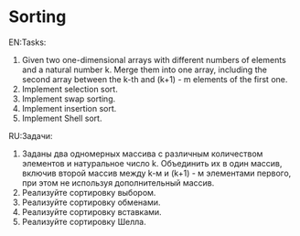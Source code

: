 # Sorting

EN:Tasks:
1. Given two one-dimensional arrays with different numbers of elements and a natural number k. Merge them into one array,
including the second array between the k-th and (k+1) - m elements of the first one.
2. Implement selection sort.
3. Implement swap sorting.
4. Implement insertion sort.
5. Implement Shell sort.

RU:Задачи:
1. Заданы два одномерных массива с различным количеством элементов и натуральное число k. Объединить их в один массив, 
включив второй массив между k-м и (k+1) - м элементами первого, при этом не используя дополнительный массив.
2. Реализуйте сортировку выбором.
3. Реализуйте сортировку обменами.
4. Реализуйте сортировку вставками.
5. Реализуйте сортировку Шелла.
